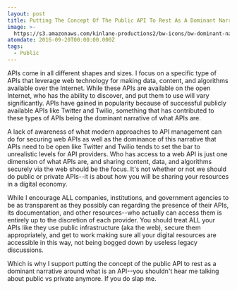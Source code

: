 ```yaml
---
layout: post
title: Putting The Concept Of The Public API To Rest As A Dominant Narrative
image: >-
  https://s3.amazonaws.com/kinlane-productions2/bw-icons/bw-dominant-narrative.png
atomdate: 2016-09-20T00:00:00.000Z
tags:
  - Public
---
```

APIs come in all different shapes and sizes. I focus on a specific type of APIs that leverage web technology for making data, content, and algorithms available over the Internet. While these APIs are available on the open Internet, who has the ability to discover, and put them to use will vary significantly. APIs have gained in popularity because of successful publicly available APIs like Twitter and Twilio, something that has contributed to these types of APIs being the dominant narrative of what APIs are.

A lack of awareness of what modern approaches to API management can do for securing web APIs as well as the dominance of this narrative that APIs need to be open like Twitter and Twilio tends to set the bar to unrealistic levels for API providers. Who has access to a web API is just one dimension of what APIs are, and sharing content, data, and algorithms securely via the web should be the focus. It's not whether or not we should do public or private APIs--it is about how you will be sharing your resources in a digital economy.

While I encourage ALL companies, institutions, and government agencies to be as transparent as they possibly can regarding the presence of their APIs, its documentation, and other resources--who actually can access them is entirely up to the discretion of each provider. You should treat ALL your APIs like they use public infrastructure (aka the web), secure them appropriately, and get to work making sure all your digital resources are accessible in this way, not being bogged down by useless legacy discussions.

Which is why I support putting the concept of the public API to rest as a dominant narrative around what is an API--you shouldn't hear me talking about public vs private anymore. If you do slap me.